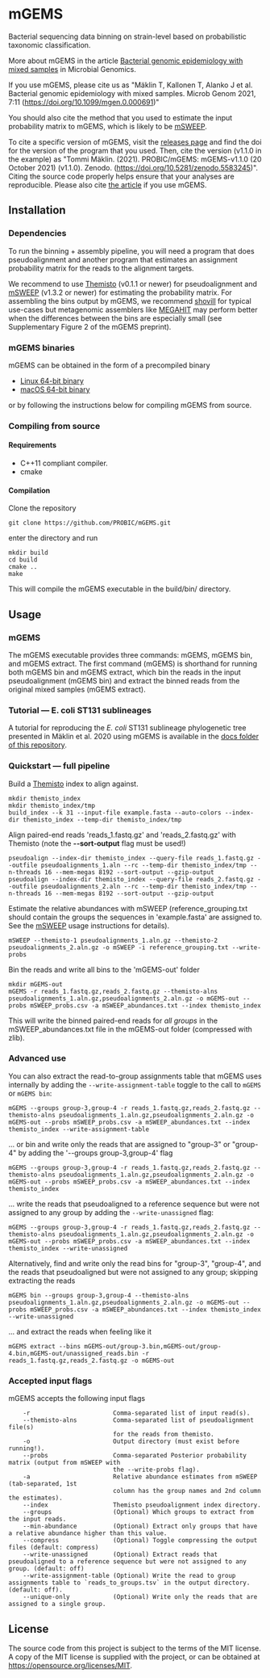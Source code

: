 # mGEMS

Bacterial sequencing data binning on strain-level based on probabilistic taxonomic classification.

More about mGEMS in the article [Bacterial genomic epidemiology with mixed
samples](https://www.microbiologyresearch.org/content/journal/mgen/10.1099/mgen.0.000691)
in Microbial Genomics.

If you use mGEMS, please cite us as "Mäklin T, Kallonen T, Alanko J et
al. Bacterial genomic epidemiology with mixed samples. Microb Genom
2021, 7:11 (https://doi.org/10.1099/mgen.0.000691)"

You should also cite the method that you used to estimate the input
probability matrix to mGEMS, which is likely to be
[mSWEEP](https://github.com/PROBIC/mSWEEP).

To cite a specific version of mGEMS, visit the [releases
page](https://github.com/PROBIC/mGEMS/releases) and find the doi for
the version of the program that you used. Then, cite the version
(v1.1.0 in the example) as "Tommi Mäklin. (2021). PROBIC/mGEMS:
mGEMS-v1.1.0 (20 October 2021)
(v1.1.0). Zenodo. (https://doi.org/10.5281/zenodo.5583245)". Citing
the source code properly helps ensure that your analyses are
reproducible. Please also cite [the
article](https://www.microbiologyresearch.org/content/journal/mgen/10.1099/mgen.0.000691)
if you use mGEMS.

## Installation
### Dependencies
To run the binning + assembly pipeline, you will need a program that
does pseudoalignment and another program that estimates an assignment
probability matrix for the reads to the alignment targets.

We recommend to use [Themisto](https://github.com/algbio/themisto)
(v0.1.1 or newer) for pseudoalignment and
[mSWEEP](https://github.com/probic/mSWEEP) (v1.3.2 or newer) for
estimating the probability matrix. For assembling the bins output by
mGEMS, we recommend [shovill](https://github.com/tseemann/shovill) for
typical use-cases but metagenomic assemblers like
[MEGAHIT](https://github.com/voutcn/megahit) may perform better when
the differences between the bins are especially small (see
Supplementary Figure 2 of the mGEMS preprint).

### mGEMS binaries
mGEMS can be obtained in the form of a precompiled binary
* [Linux 64-bit binary](https://github.com/PROBIC/mGEMS/releases/download/v1.1.0/mGEMS_linux-v1.1.0.tar.gz)
* [macOS 64-bit binary](https://github.com/PROBIC/mGEMS/releases/download/v1.1.0/mGEMS_macOS-v1.1.0.tar.gz)

or by following the instructions below for compiling mGEMS from source.

### Compiling from source
#### Requirements
- C++11 compliant compiler.
- cmake

#### Compilation
Clone the repository
```
git clone https://github.com/PROBIC/mGEMS.git
```
enter the directory and run
```
mkdir build
cd build
cmake ..
make
```
This will compile the mGEMS executable in the build/bin/ directory.

## Usage
### mGEMS
The mGEMS executable provides three commands: mGEMS, mGEMS bin, and
mGEMS extract. The first command (mGEMS) is shorthand for running both
mGEMS bin and mGEMS extract, which bin the reads in the input
pseudoalignment (mGEMS bin) and extract the binned reads from the
original mixed samples (mGEMS extract).

### Tutorial — E. coli ST131 sublineages
A tutorial for reproducing the *E. coli* ST131 sublineage phylogenetic
tree presented in Mäklin et al. 2020 using mGEMS is available in the
[docs folder of this repository](docs/TUTORIAL.md).

### Quickstart — full pipeline
Build a [Themisto](https://github.com/algbio/themisto) index to
align against.
```
mkdir themisto_index
mkdir themisto_index/tmp
build_index --k 31 --input-file example.fasta --auto-colors --index-dir themisto_index --temp-dir themisto_index/tmp
```

Align paired-end reads 'reads_1.fastq.gz' and 'reads_2.fastq.gz' with Themisto (note the **--sort-output** flag must be used!)
```
pseudoalign --index-dir themisto_index --query-file reads_1.fastq.gz --outfile pseudoalignments_1.aln --rc --temp-dir themisto_index/tmp --n-threads 16 --mem-megas 8192 --sort-output --gzip-output
pseudoalign --index-dir themisto_index --query-file reads_2.fastq.gz --outfile pseudoalignments_2.aln --rc --temp-dir themisto_index/tmp --n-threads 16 --mem-megas 8192 --sort-output --gzip-output
```

Estimate the relative abundances with mSWEEP (reference_grouping.txt
should contain the groups the sequences in 'example.fasta' are
assigned to. See the [mSWEEP](https://github.com/probic/mSWEEP) usage instructions for details).
```
mSWEEP --themisto-1 pseudoalignments_1.aln.gz --themisto-2 pseudoalignments_2.aln.gz -o mSWEEP -i reference_grouping.txt --write-probs
```

Bin the reads and write all bins to the 'mGEMS-out' folder
```
mkdir mGEMS-out
mGEMS -r reads_1.fastq.gz,reads_2.fastq.gz --themisto-alns pseudoalignments_1.aln.gz,pseudoalignments_2.aln.gz -o mGEMS-out --probs mSWEEP_probs.csv -a mSWEEP_abundances.txt --index themisto_index
```
This will write the binned paired-end reads for *all groups* in the
mSWEEP_abundances.txt file in the mGEMS-out folder (compressed with
zlib).

### Advanced use
You can also extract the read-to-group assignments table that mGEMS
uses internally by adding the `--write-assignment-table` toggle to the
call to `mGEMS` or `mGEMS bin`:
```
mGEMS --groups group-3,group-4 -r reads_1.fastq.gz,reads_2.fastq.gz --themisto-alns pseudoalignments_1.aln.gz,pseudoalignments_2.aln.gz -o mGEMS-out --probs mSWEEP_probs.csv -a mSWEEP_abundances.txt --index themisto_index --write-assignment-table
```

... or bin and write only the reads that are assigned to "group-3" or
"group-4" by adding the '--groups group-3,group-4' flag
```
mGEMS --groups group-3,group-4 -r reads_1.fastq.gz,reads_2.fastq.gz --themisto-alns pseudoalignments_1.aln.gz,pseudoalignments_2.aln.gz -o mGEMS-out --probs mSWEEP_probs.csv -a mSWEEP_abundances.txt --index themisto_index
```

... write the reads that pseudoaligned to a reference sequence but were not assigned to any group by adding the `--write-unassigned` flag:
```
mGEMS --groups group-3,group-4 -r reads_1.fastq.gz,reads_2.fastq.gz --themisto-alns pseudoalignments_1.aln.gz,pseudoalignments_2.aln.gz -o mGEMS-out --probs mSWEEP_probs.csv -a mSWEEP_abundances.txt --index themisto_index --write-unassigned
```

Alternatively, find and write only the read bins for "group-3",
"group-4", and the reads that pseudoaligned but were not assigned to
any group; skipping extracting the reads
```
mGEMS bin --groups group-3,group-4 --themisto-alns pseudoalignments_1.aln.gz,pseudoalignments_2.aln.gz -o mGEMS-out --probs mSWEEP_probs.csv -a mSWEEP_abundances.txt --index themisto_index --write-unassigned
```

... and extract the reads when feeling like it
```
mGEMS extract --bins mGEMS-out/group-3.bin,mGEMS-out/group-4.bin,mGEMS-out/unassigned_reads.bin -r
reads_1.fastq.gz,reads_2.fastq.gz -o mGEMS-out
```

### Accepted input flags
mGEMS accepts the following input flags
```
	-r                       Comma-separated list of input read(s).
	--themisto-alns          Comma-separated list of pseudoalignment file(s) 
	                         for the reads from themisto.
	-o                       Output directory (must exist before running!).
	--probs                  Comma-separated Posterior probability matrix (output from mSWEEP with
	                         the --write-probs flag).
	-a                       Relative abundance estimates from mSWEEP (tab-separated, 1st
	                         column has the group names and 2nd column the estimates).
	--index                  Themisto pseudoalignment index directory.
	--groups                 (Optional) Which groups to extract from the input reads.
	--min-abundance          (Optional) Extract only groups that have a relative abundance higher than this value.
	--compress               (Optional) Toggle compressing the output files (default: compress)
	--write-unassigned       (Optional) Extract reads that pseudoaligned to a reference sequence but were not assigned to any group. (default: off)
	--write-assignment-table (Optional) Write the read to group assignments table to `reads_to_groups.tsv` in the output directory. (default: off).
	--unique-only            (Optional) Write only the reads that are assigned to a single group.
```

## License
The source code from this project is subject to the terms of the MIT
license. A copy of the MIT license is supplied with the project, or
can be obtained at https://opensource.org/licenses/MIT.
